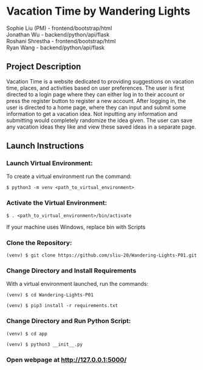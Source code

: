 # Vacation Time by Wandering Lights
  Sophie Liu (PM) - frontend/bootstrap/html
  <br>
  Jonathan Wu - backend/python/api/flask
  <br>
  Roshani Shrestha - frontend/bootstrap/html
  <br>
  Ryan Wang - backend/python/api/flask

## Project Description
Vacation Time is a website dedicated to providing suggestions on vacation time, places, and activities based on user preferences. The user is first directed to a login page where they can either log in to their account or press the register button to register a new account. After logging in, the user is directed to a home page, where they can input and submit some information to get a vacation idea. Not inputting any information and submitting would completely randomize the idea given. The user can save any vacation ideas they like and view these saved ideas in a separate page. 

## Launch Instructions
### Launch Virtual Environment:

To create a virtual environment run the command:
```
$ python3 -m venv <path_to_virtual_environment>
```
### Activate the Virtual Environment:
```
$ . <path_to_virtual_environment>/bin/activate
```
If your machine uses Windows, replace bin with Scripts

### Clone the Repository:
```
(venv) $ git clone https://github.com/sliu-20/Wandering-Lights-P01.git
```
### Change Directory and Install Requirements

With a virtual environment launched, run the commands:
```
(venv) $ cd Wandering-Lights-P01

(venv) $ pip3 install -r requirements.txt
```
### Change Directory and Run Python Script:
```
(venv) $ cd app

(venv) $ python3 __init__.py
```
### Open webpage at http://127.0.0.1:5000/
